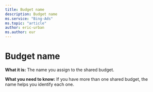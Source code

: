 ```yaml
---
title: Budget name
description: Budget name
ms.service: "Bing-Ads"
ms.topic: "article"
author: eric-urban
ms.author: eur
---
```


# Budget name

**What it is:**   The name you assign to the shared budget.

**What you need to know:**    If you have more than one shared budget, the name helps you identify each one.


